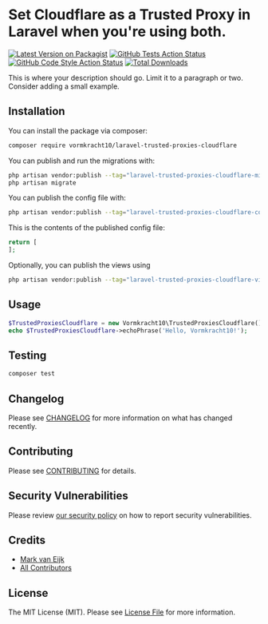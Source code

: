 # Set Cloudflare as a Trusted Proxy in Laravel when you're using both.

[![Latest Version on Packagist](https://img.shields.io/packagist/v/vormkracht10/laravel-trusted-proxies-cloudflare.svg?style=flat-square)](https://packagist.org/packages/vormkracht10/laravel-trusted-proxies-cloudflare)
[![GitHub Tests Action Status](https://img.shields.io/github/actions/workflow/status/vormkracht10/laravel-trusted-proxies-cloudflare/run-tests.yml?branch=main&label=tests&style=flat-square)](https://github.com/vormkracht10/laravel-trusted-proxies-cloudflare/actions?query=workflow%3Arun-tests+branch%3Amain)
[![GitHub Code Style Action Status](https://img.shields.io/github/actions/workflow/status/vormkracht10/laravel-trusted-proxies-cloudflare/fix-php-code-style-issues.yml?branch=main&label=code%20style&style=flat-square)](https://github.com/vormkracht10/laravel-trusted-proxies-cloudflare/actions?query=workflow%3A"Fix+PHP+code+style+issues"+branch%3Amain)
[![Total Downloads](https://img.shields.io/packagist/dt/vormkracht10/laravel-trusted-proxies-cloudflare.svg?style=flat-square)](https://packagist.org/packages/vormkracht10/laravel-trusted-proxies-cloudflare)

This is where your description should go. Limit it to a paragraph or two. Consider adding a small example.

## Installation

You can install the package via composer:

```bash
composer require vormkracht10/laravel-trusted-proxies-cloudflare
```

You can publish and run the migrations with:

```bash
php artisan vendor:publish --tag="laravel-trusted-proxies-cloudflare-migrations"
php artisan migrate
```

You can publish the config file with:

```bash
php artisan vendor:publish --tag="laravel-trusted-proxies-cloudflare-config"
```

This is the contents of the published config file:

```php
return [
];
```

Optionally, you can publish the views using

```bash
php artisan vendor:publish --tag="laravel-trusted-proxies-cloudflare-views"
```

## Usage

```php
$TrustedProxiesCloudflare = new Vormkracht10\TrustedProxiesCloudflare();
echo $TrustedProxiesCloudflare->echoPhrase('Hello, Vormkracht10!');
```

## Testing

```bash
composer test
```

## Changelog

Please see [CHANGELOG](CHANGELOG.md) for more information on what has changed recently.

## Contributing

Please see [CONTRIBUTING](CONTRIBUTING.md) for details.

## Security Vulnerabilities

Please review [our security policy](../../security/policy) on how to report security vulnerabilities.

## Credits

-   [Mark van Eijk](https://github.com/markvaneijk)
-   [All Contributors](../../contributors)

## License

The MIT License (MIT). Please see [License File](LICENSE.md) for more information.
